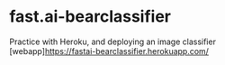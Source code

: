 # fast.ai-bearclassifier
Practice with Heroku, and deploying an image classifier [webapp]<https://fastai-bearclassifier.herokuapp.com/>
